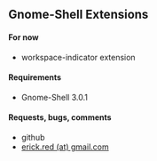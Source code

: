 ## Gnome-Shell Extensions

#### For now
* workspace-indicator extension

#### Requirements
* Gnome-Shell 3.0.1

#### Requests, bugs, comments
* github
* [erick.red (at) gmail.com](mailto:erick.red@gmail.com)

